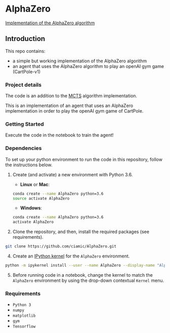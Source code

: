 # AlphaZero
 [Implementation of the AlphaZero algorithm](https://medium.com/@_michelangelo_/monte-carlo-tree-search-mcts-alphazero-and-hopefully-muzero-for-dummies-11ad5d95d9d8 "Implementation of the AlphaZero algorithm")
 
## Introduction
This repo contains: 
- a simple but working implementation of the AlphaZero algorithm 
- an agent that uses the AlphaZero algorithm to play an openAI gym game (CartPole-v1)

### Project details

The code is an addition to the [MCTS](https://github.com/ciamic/MCTS "MCTS") algorithm implementation.

This is an implementation of an agent that uses an AlphaZero implementation in order to play the openAI gym game of CartPole.

### Getting Started

Execute the code in the notebook to train the agent! 

### Dependencies

To set up your python environment to run the code in this repository, follow the instructions below.

1. Create (and activate) a new environment with Python 3.6.

	- __Linux__ or __Mac__: 
	```bash
	conda create --name AlphaZero python=3.6
	source activate AlphaZero
	```
	- __Windows__: 
	```bash
	conda create --name AlphaZero python=3.6 
	activate AlphaZero
	```

3. Clone the repository, and then, install the required packages (see requirements).
```bash
git clone https://github.com/ciamic/AlphaZero.git
```

4. Create an [IPython kernel](http://ipython.readthedocs.io/en/stable/install/kernel_install.html) for the `AlphaZero` environment.  
```bash
python -m ipykernel install --user --name AlphaZero --display-name "AlphaZero"
```

5. Before running code in a notebook, change the kernel to match the `AlphaZero` environment by using the drop-down contextual `Kernel` menu. 

### Requirements

- `Python 3`
- `numpy`
- `matplotlib`
- `gym`
- `Tensorflow`

